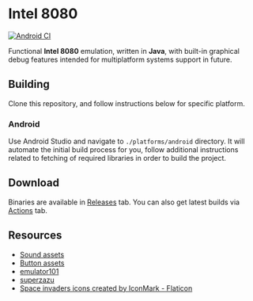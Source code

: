 # Intel 8080
[![Android CI](https://github.com/fireclouu/space_invaders_android/actions/workflows/android.yml/badge.svg?branch=master)](https://github.com/fireclouu/space_invaders_intel_8080_emu/actions/workflows/android.yml)

Functional **Intel 8080** emulation, written in **Java**, with built-in graphical debug features intended for multiplatform systems support in future.

## Building

Clone this repository, and follow instructions below for specific platform.

### Android

Use Android Studio and navigate to `./platforms/android` directory. It will automate the initial build process for you, follow additional instructions related to fetching of required libraries in order to build the project.

## Download
Binaries are available in [Releases](https://github.com/fireclouu/intel_8080_java/releases) tab. You can also get latest builds via [Actions](https://github.com/fireclouu/space_invaders_intel_8080_emu/actions) tab.

## Resources

- [Sound assets](https://samples.mameworld.info/)
- [Button assets](https://ya-webdesign.com)
- [emulator101](http://emulator101.com/)
- [superzazu](https://github.com/superzazu/8080)
- <a href="https://www.flaticon.com/free-icons/space-invaders" title="space invaders icons">Space
  invaders icons created by IconMark - Flaticon</a>

